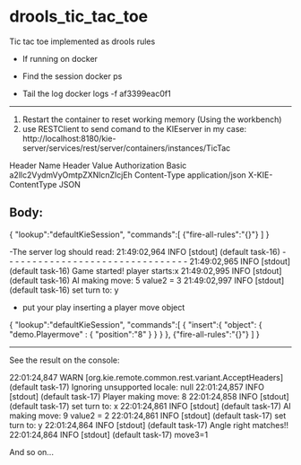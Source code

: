 # drools_tic_tac_toe
Tic tac toe implemented as drools rules

* If running on docker 
- Find the session 
docker ps

- Tail the log 
docker logs -f af3399eac0f1 

********************************************
1. Restart the container to reset working memory  (Using the workbench) 
2. use RESTClient to send comand to the KIEserver
in my case:
http://localhost:8180/kie-server/services/rest/server/containers/instances/TicTac

Header Name 	Header Value
Authorization	Basic a2llc2VydmVyOmtpZXNlcnZlcjEh
Content-Type	application/json
X-KIE-ContentType	JSON

Body:
-----------------------------------
{
  "lookup":"defaultKieSession", 
  "commands":[
 {"fire-all-rules":"{}"}
 ]
  }

-The server log should read:
21:49:02,964 INFO  [stdout] (default task-16) - - - - - - - - - - - - - - - - - - - - - - - - - - - - - - - - 
21:49:02,965 INFO  [stdout] (default task-16) Game started!  player starts:x
21:49:02,995 INFO  [stdout] (default task-16) AI making move: 5 value2 = 3
21:49:02,997 INFO  [stdout] (default task-16)     set turn to: y


- put your play inserting a player move object

 {
  "lookup":"defaultKieSession", 
  "commands":[
       { "insert":{
          "object": { 
           "demo.Playermove" : { "position":"8" } 
        } }
        },
 {"fire-all-rules":"{}"}
 ]
 }
 
 ---------------------------
 See the result on the console: 
 
22:01:24,847 WARN  [org.kie.remote.common.rest.variant.AcceptHeaders] (default task-17) Ignoring unsupported locale: null
22:01:24,857 INFO  [stdout] (default task-17) Player making move: 8
22:01:24,858 INFO  [stdout] (default task-17)     set turn to: x
22:01:24,861 INFO  [stdout] (default task-17) AI making move: 9 value2 = 2
22:01:24,861 INFO  [stdout] (default task-17)     set turn to: y
22:01:24,864 INFO  [stdout] (default task-17) Angle right matches!! 
22:01:24,864 INFO  [stdout] (default task-17)   move3=1


And so on... 

 
